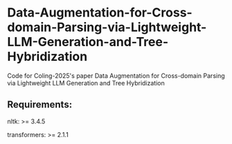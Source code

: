 # Data-Augmentation-for-Cross-domain-Parsing-via-Lightweight-LLM-Generation-and-Tree-Hybridization
Code for Coling-2025's paper Data Augmentation for Cross-domain Parsing via Lightweight LLM Generation and Tree Hybridization

## Requirements:
nltk: >= 3.4.5

transformers: >= 2.1.1
